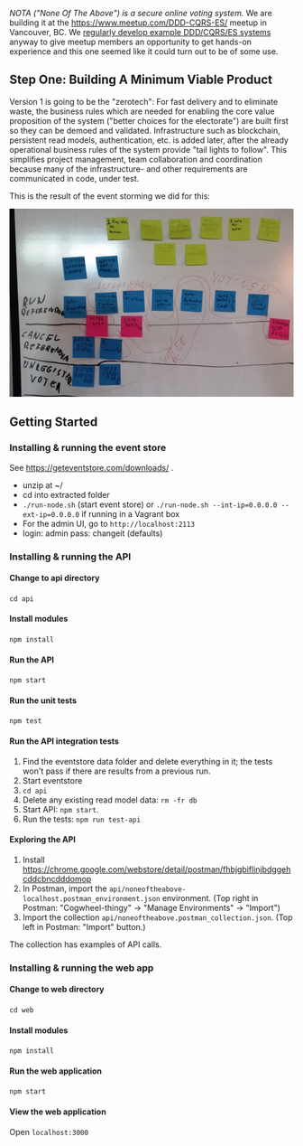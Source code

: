 
_NOTA ("None Of The Above") is a secure online voting system._ We are building it at the https://www.meetup.com/DDD-CQRS-ES/ meetup in Vancouver, BC. We [regularly develop example DDD/CQRS/ES systems](https://adaptechsolutions.net/2016-in-review-vancouvers-cqrsesddd-meetup/) anyway to give meetup members an opportunity to get hands-on experience and this one seemed like it could turn out to be of some use.

## Step One: Building A Minimum Viable Product

Version 1 is going to be the "zerotech": For fast delivery and to eliminate waste, the business rules which are needed for enabling the core value proposition of the system ("better choices for the electorate") are built first so they can be demoed and validated. Infrastructure such as blockchain, persistent read models, authentication, etc. is added later, after the already operational business rules of the system provide "tail lights to follow". This simplifies project management, team collaboration and coordination because many of the infrastructure- and other requirements are communicated in code, under test.

This is the result of the event storming we did for this:

![NOTA Minimum Viable Event Storm](nota-eventstorming.jpg)

## Getting Started

### Installing & running the event store

See https://geteventstore.com/downloads/ .
- unzip at ~/
- cd into extracted folder
- `./run-node.sh` (start event store) or
`./run-node.sh --int-ip=0.0.0.0 --ext-ip=0.0.0.0`
if running in a Vagrant box
- For the admin UI, go to ```http://localhost:2113```
- login: admin pass: changeit (defaults)

### Installing & running the API

#### Change to api directory

```cd api```

#### Install modules

```npm install```

#### Run the API

```npm start```

#### Run the unit tests

```npm test```

#### Run the API integration tests

1. Find the eventstore data folder and delete everything in it; the tests won't pass if there are results from a previous run.
2. Start eventstore
3. ```cd api```
4. Delete any existing read model data: ```rm -fr db```
5. Start API: ```npm start```.
6. Run the tests: ```npm run test-api```

#### Exploring the API

1. Install https://chrome.google.com/webstore/detail/postman/fhbjgbiflinjbdggehcddcbncdddomop
2. In Postman, import the ```api/noneoftheabove-localhost.postman_environment.json``` environment. (Top right in Postman: "Cogwheel-thingy" -> "Manage Environments" -> "Import")
3. Import the collection ```api/noneoftheabove.postman_collection.json```. (Top left in Postman: "Import" button.)

The collection has examples of API calls.

### Installing & running the web app

#### Change to web directory

```cd web```

#### Install modules

```npm install```

#### Run the web application

```npm start```

#### View the web application

Open `localhost:3000`

